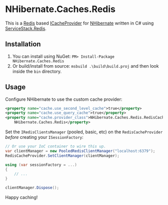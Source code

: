 NHibernate.Caches.Redis
=======================

This is a [Redis](http://redis.io/) based [ICacheProvider](http://www.nhforge.org/doc/nh/en/#configuration-optional-cacheprovider) 
for [NHibernate](http://nhforge.org/) written in C# using [ServiceStack.Redis](https://github.com/ServiceStack/ServiceStack.Redis).

Installation
------------

1. You can install using NuGet: `PM> Install-Package NHibernate.Caches.Redis`
2. Or build/install from source: `msbuild .\build\build.proj` and then look
   inside the `bin` directory.

Usage
-----

Configure NHibernate to use the custom cache provider:

```xml
<property name="cache.use_second_level_cache">true</property>
<property name="cache.use_query_cache">true</property>
<property name="cache.provider_class">NHibernate.Caches.Redis.RedisCacheProvider, 
    NHibernate.Caches.Redis</property>
```

Set the `IRedisClientsManager` (pooled, basic, etc) on the `RedisCacheProvider`
*before* creating your `ISessionFactory`:

```csharp
// Or use your IoC container to wire this up.
var clientManager = new PooledRedisClientManager("localhost:6379");
RedisCacheProvider.SetClientManager(clientManager);

using (var sessionFactory = ...)
{
    // ...
}

clientManager.Dispose();
```

Happy caching!